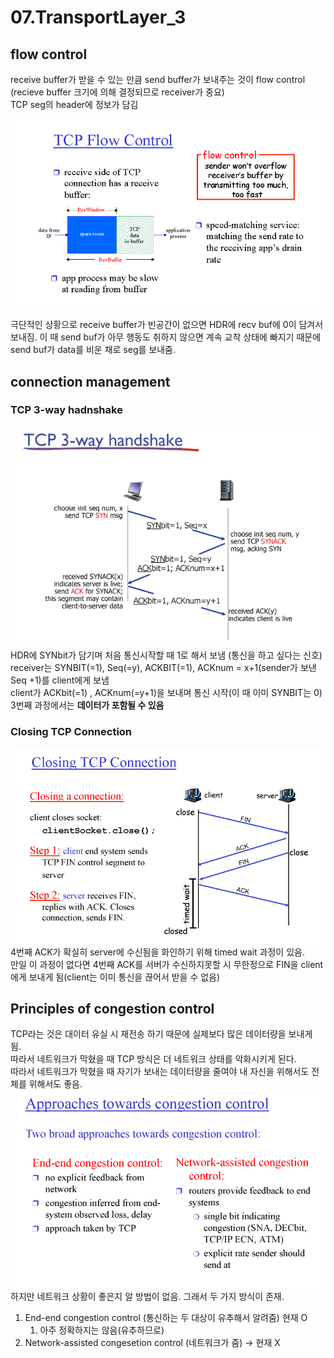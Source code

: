 # 07.TransportLayer_3

## flow control
receive buffer가 받을 수 있는 만큼 send buffer가 보내주는 것이 flow control   
(recieve buffer 크기에 의해 결정되므로 receiver가 중요)  
TCP seg의 header에 정보가 담김  

![TCPFlowControl](images/TCPFlowControl.png)
<br/>
<br/>
극단적인 상황으로 receive buffer가 빈공간이 없으면 HDR에 recv buf에 0이 담겨서 보내짐. 이 때 send buf가 아무 행동도 취하지 않으면 계속 교착 상태에 빠지기 때문에 send buf가 data를 비운 채로 seg를 보내줌.

## connection management

### TCP 3-way hadnshake
![TCP3WayHandshake](images/TCP3WH.png)
HDR에 SYNbit가 담기며 처음 통신시작할 때 1로 해서 보냄 (통신을 하고 싶다는 신호)  
receiver는 SYNBIT(=1), Seq(=y), ACKBIT(=1), ACKnum = x+1(sender가 보낸 Seq +1)를 client에게 보냄  
client가 ACKbit(=1) , ACKnum(=y+1)을 보내며 통신 시작(이 때 이미 SYNBIT는 0)  
3번째 과정에서는 **데이터가 포함될 수 있음**

### Closing TCP Connection

![Closing TCP Connection](images/CTCPC.png)
4번째 ACK가 확실히 server에 수신됨을 화인하기 위해 timed wait 과정이 있음.   
만일 이 과정이 없다면 4번째 ACK를 서버가 수신하지못할 시 무한정으로 FIN을 client에게 보내게 됨(client는 이미 통신을 끊어서 받을 수 없음)

## Principles of congestion control
TCP라는 것은 대이터 유실 시 재전송 하기 때문에 실제보다 많은 데이터량을 보내게 됨.  
 따라서 네트워크가 막혔을 때 TCP 방식은 더 네트워크 상태를 악화시키게 된다.  
따라서 네트워크가 막혔을 때 자기가 보내는 데이터량을 줄여야 내 자신을 위해서도 전체를 위해서도 좋음. 
![congestion control](images/congestion_control.png)
<br/>
하지만 네트워크 상황이 좋은지 알 방법이 없음. 그래서 두 가지 방식이 존재.  
1. End-end congestion control (통신하는 두 대상이 유추해서 알려줌) 현재 O
    1. 아주 정확하지는 않음(유추하므로)
2. Network-assisted congesetion control (네트워크가 줌) -> 현재 X